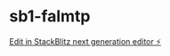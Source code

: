 # sb1-falmtp

[Edit in StackBlitz next generation editor ⚡️](https://stackblitz.com/~/github.com/MarcioNoronhaCosta/sb1-falmtp)
